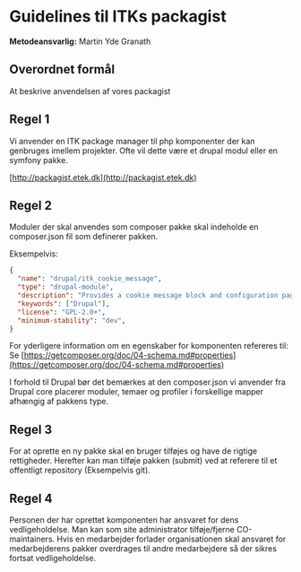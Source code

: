 # Guidelines til ITKs packagist

**Metodeansvarlig:** Martin Yde Granath

## Overordnet formål

At beskrive anvendelsen af vores packagist

## Regel 1

Vi anvender en ITK package manager til php komponenter der kan genbruges imellem
projekter. Ofte vil dette være et drupal modul eller en symfony pakke.

[http://packagist.etek.dk](http://packagist.etek.dk)

## Regel 2

Moduler der skal anvendes som composer pakke skal indeholde en composer.json fil
som definerer pakken.

Eksempelvis:

```json
{
  "name": "drupal/itk_cookie_message",
  "type": "drupal-module",
  "description": "Provides a cookie message block and configuration pages",
  "keywords": ["Drupal"],
  "license": "GPL-2.0+",
  "minimum-stability": "dev",
}
```

For yderligere information om en egenskaber for komponenten refereres til:
Se [https://getcomposer.org/doc/04-schema.md#properties](https://getcomposer.org/doc/04-schema.md#properties)

I forhold til Drupal bør det bemærkes at den composer.json vi anvender fra
Drupal core placerer moduler, temaer og profiler i forskellige mapper afhængig
af pakkens type.

## Regel 3

For at oprette en ny pakke skal en bruger tilføjes og have de rigtige
rettigheder. Herefter kan man tilføje pakken (submit) ved at referere til et
offentligt repository (Eksempelvis git).

## Regel 4

Personen der har oprettet komponenten har ansvaret for dens vedligeholdelse.
Man kan som site administrator tilføje/fjerne CO-maintainers. Hvis en
medarbejder forlader organisationen skal ansvaret for medarbejderens pakker
overdrages til andre medarbejdere så der sikres fortsat vedligeholdelse.